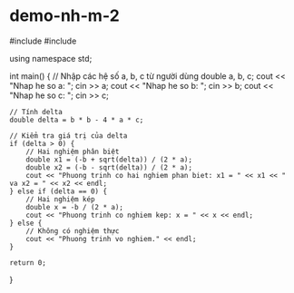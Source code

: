 # demo-nh-m-2
#include <iostream>
#include <cmath>

using namespace std;

int main() {
    // Nhập các hệ số a, b, c từ người dùng
    double a, b, c;
    cout << "Nhap he so a: ";
    cin >> a;
    cout << "Nhap he so b: ";
    cin >> b;
    cout << "Nhap he so c: ";
    cin >> c;

    // Tính delta
    double delta = b * b - 4 * a * c;

    // Kiểm tra giá trị của delta
    if (delta > 0) {
        // Hai nghiệm phân biệt
        double x1 = (-b + sqrt(delta)) / (2 * a);
        double x2 = (-b - sqrt(delta)) / (2 * a);
        cout << "Phuong trinh co hai nghiem phan biet: x1 = " << x1 << " va x2 = " << x2 << endl;
    } else if (delta == 0) {
        // Hai nghiệm kép
        double x = -b / (2 * a);
        cout << "Phuong trinh co nghiem kep: x = " << x << endl;
    } else {
        // Không có nghiệm thực
        cout << "Phuong trinh vo nghiem." << endl;
    }

    return 0;
}
